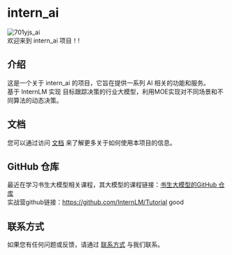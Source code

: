 # intern_ai
![701yjs_ai](https://s2.loli.net/2024/08/11/IB8o6WhFpd79ZlX.png)  
欢迎来到 intern_ai 项目！!

## 介绍

这是一个关于 intern_ai 的项目，它旨在提供一系列 AI 相关的功能和服务。  
基于 InternLM 实现 目标跟踪决策的行业大模型，利用MOE实现对不同场景和不同算法的动态决策。
## 文档

您可以通过访问 [文档](https://aicarrier.feishu.cn/wiki/Q7CSwHcDfiSCaxkpqifcxu4ynqJ) 来了解更多关于如何使用本项目的信息。  

## GitHub 仓库
最近在学习书生大模型相关课程，其大模型的课程链接：[书生大模型的GitHub 仓库](https://github.com/InternLM/Tutorial)  
实战营github链接：https://github.com/InternLM/Tutorial
good
## 联系方式

如果您有任何问题或反馈，请通过 [联系方式](https://example.com/contact) 与我们联系。  

